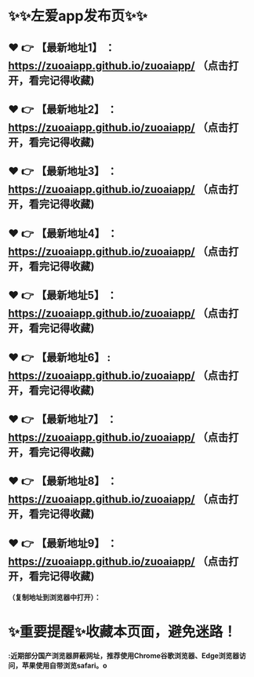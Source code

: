 # :sparkles::sparkles:左爱app发布页:sparkles::sparkles:

 :heart: :point_right: 【最新地址1】 ：https://zuoaiapp.github.io/zuoaiapp/   （点击打开，看完记得收藏)
 ------
 :heart: :point_right: 【最新地址2】 ：https://zuoaiapp.github.io/zuoaiapp/  （点击打开，看完记得收藏)
 ------
 :heart: :point_right: 【最新地址3】 ：https://zuoaiapp.github.io/zuoaiapp/   （点击打开，看完记得收藏)
 ------
 :heart: :point_right: 【最新地址4】 ：https://zuoaiapp.github.io/zuoaiapp/   （点击打开，看完记得收藏)
 ------
 :heart: :point_right: 【最新地址5】 ：https://zuoaiapp.github.io/zuoaiapp/   （点击打开，看完记得收藏)
 ------
 :heart: :point_right: 【最新地址6】 : https://zuoaiapp.github.io/zuoaiapp/  （点击打开，看完记得收藏)
 ------
 :heart: :point_right: 【最新地址7】 ：https://zuoaiapp.github.io/zuoaiapp/  （点击打开，看完记得收藏)
 ------
 :heart: :point_right: 【最新地址8】 ：https://zuoaiapp.github.io/zuoaiapp/   （点击打开，看完记得收藏)
 ------
 :heart: :point_right: 【最新地址9】 ：https://zuoaiapp.github.io/zuoaiapp/ （点击打开，看完记得收藏)
  ------

  
#### （复制地址到浏览器中打开）：
# :sparkles:重要提醒:sparkles:收藏本页面，避免迷路！
#### :近期部分国产浏览器屏蔽网址，推荐使用Chrome谷歌浏览器、Edge浏览器访问，苹果使用自带浏览safari。o

